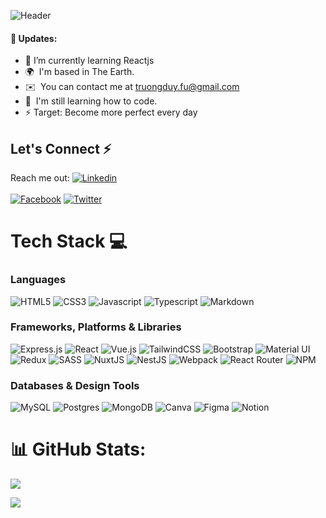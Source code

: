 ![Header](https://res.cloudinary.com/jsproject/image/upload/v1708520212/etiuwkoaybj7m00rjuy1.png)

#### 🎉 Updates:

- 🚀 I’m currently learning Reactjs
- 🌍  I'm based in The Earth.
- ✉️  You can contact me at [truongduy.fu@gmail.com](mailto:truongduy.fu@gmail.com)
- 🧠  I'm still learning how to code.
- ⚡ Target: Become more perfect every day

<!-- @coding_dev_ | Tilak -->

## Let's Connect ⚡

Reach me out: [![Linkedin](https://img.shields.io/badge/linkedin-0a66c2.svg?logo=linkedin&logoColor=white)](www.linkedin.com/in/duytruong-link)
<br><br>
[![Facebook](https://img.shields.io/badge/Facebook-%231877F2.svg?logo=Facebook&logoColor=white)](https://www.facebook.com/duytruong.vul/) [![Twitter](https://img.shields.io/badge/Twitter-%231DA1F2.svg?logo=Twitter&logoColor=white)](https://twitter.com/thq_duy23)

# Tech Stack 💻

### Languages

![HTML5](https://img.shields.io/badge/html5%20-%23E34F26.svg?&style=for-the-badge&logo=html5&logoColor=white) ![CSS3](https://img.shields.io/badge/css3%20-%231572B6.svg?&style=for-the-badge&logo=css3&logoColor=white) ![Javascript](https://img.shields.io/badge/javascript%20-%23323330.svg?&style=for-the-badge&logo=javascript&logoColor=%23F7DF1E) ![Typescript](https://img.shields.io/badge/typescript%20-%23007ACC.svg?&style=for-the-badge&logo=typescript&logoColor=white) ![Markdown](https://img.shields.io/badge/markdown-%23000000.svg?&style=for-the-badge&logo=markdown&logoColor=white)

### Frameworks, Platforms & Libraries

![Express.js](https://img.shields.io/badge/express.js%20-%23404d59.svg?&style=for-the-badge) ![React](https://img.shields.io/badge/react%20-%2320232a.svg?&style=for-the-badge&logo=react&logoColor=%2361DAFB) ![Vue.js](https://img.shields.io/badge/vuejs%20-%2335495e.svg?&style=for-the-badge&logo=vue.js&logoColor=%234FC08D) ![TailwindCSS](https://img.shields.io/badge/tailwindcss%20-%2338B2AC.svg?&style=for-the-badge&logo=tailwind-css&logoColor=white) ![Bootstrap](https://img.shields.io/badge/bootstrap%20-%23563D7C.svg?&style=for-the-badge&logo=bootstrap&logoColor=white) ![Material UI](https://img.shields.io/badge/material%20ui%20-%230081CB.svg?&style=for-the-badge&logo=material-ui&logoColor=white)
![Redux](https://img.shields.io/badge/redux%20-%23593d88.svg?&style=for-the-badge&logo=redux&logoColor=white) ![SASS](https://img.shields.io/badge/SASS%20-hotpink.svg?&style=for-the-badge&logo=SASS&logoColor=white) ![NuxtJS](https://img.shields.io/badge/NuxtJS%20-black.svg?&style=for-the-badge&logo=NuxtJS&logoColor=white) ![NestJS](https://img.shields.io/badge/nestjs%20-%23E0234E.svg?&style=for-the-badge&logo=nestjs&logoColor=white) ![Webpack](https://img.shields.io/badge/webpack%20-%238DD6F9.svg?&style=for-the-badge&logo=webpack&logoColor=black) ![React Router](https://img.shields.io/badge/React_Router-CA4245?style=for-the-badge&logo=react-router&logoColor=white) ![NPM](https://img.shields.io/badge/NPM-%23000000.svg?style=for-the-badge&logo=npm&logoColor=white)

### Databases & Design Tools

![MySQL](https://img.shields.io/badge/mysql-%2300f.svg?style=for-the-badge&logo=mysql&logoColor=white) ![Postgres](https://img.shields.io/badge/postgres-%23316192.svg?&style=for-the-badge&logo=postgresql&logoColor=white) ![MongoDB](https://img.shields.io/badge/MongoDB-%234ea94b.svg?style=for-the-badge&logo=mongodb&logoColor=white) ![Canva](https://img.shields.io/badge/Canva-%2300C4CC.svg?style=for-the-badge&logo=Canva&logoColor=white) ![Figma](https://img.shields.io/badge/figma-%23F24E1E.svg?style=for-the-badge&logo=figma&logoColor=white) ![Notion](https://img.shields.io/badge/Notion-%23000000.svg?style=for-the-badge&logo=notion&logoColor=white)

# 📊 GitHub Stats:

![](https://github-readme-stats.vercel.app/api?username=duytruong23&theme=dark&hide_border=false&include_all_commits=false&count_private=false)

[![](https://visitcount.itsvg.in/api?id=duytruong23&icon=0&color=6)](https://visitcount.itsvg.in)
